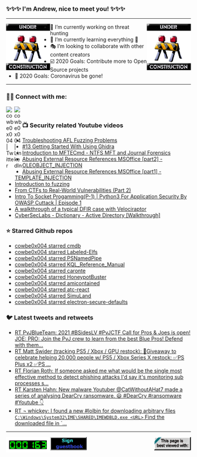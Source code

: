 ### ✨✨✨ I'm Andrew, nice to meet you! ✨✨✨

---
<img align="left" width="120px" src="https://raw.githubusercontent.com/cowbe0x004/cowbe0x004/master/images/image004.gif" />
<img align="right" width="120px" src="https://raw.githubusercontent.com/cowbe0x004/cowbe0x004/master/images/image004.gif" />

- 📖 I’m currently working on threat hunting
- 📘 I’m currently learning everything 🤣
- 🎭 I’m looking to collaborate with other content creators
- ☑️ 2020 Goals: Contribute more to Open Source projects
- 🦠 2020 Goals: Coronavirus be gone!

---

### 🤝🏽 Connect with me:
[<img align="left" alt="cowbe0x004 | Twitter" width="22px" src="https://cdn.jsdelivr.net/npm/simple-icons@v3/icons/twitter.svg" />][twitter]
[<img align="left" alt="cowbe0x004 | LinkedIn" width="22px" src="https://cdn.jsdelivr.net/npm/simple-icons@v3/icons/linkedin.svg" />][linkedin]

<!--
[<img align="left" alt="cowbe0x004.com" width="22px" src="https://raw.githubusercontent.com/iconic/open-iconic/master/svg/globe.svg" />][website]
[<img align="left" alt="cowbe0x004 | YouTube" width="22px" src="https://cdn.jsdelivr.net/npm/simple-icons@v3/icons/youtube.svg" />][youtube]
[<img align="left" alt="cowbe0x004 | Instagram" width="22px" src="https://cdn.jsdelivr.net/npm/simple-icons@v3/icons/instagram.svg" />][instagram]
-->

<br />

### 📺 Security related Youtube videos
<!-- YOUTUBE:START -->
- [Troubleshooting AFL Fuzzing Problems](https://www.youtube.com/watch?v=W2kZnmchJhI)
- [#13 Getting Started With Using Ghidra](https://www.youtube.com/watch?v=uS3Gd83eWJ4)
- [Introduction to MFTECmd - NTFS MFT and Journal Forensics](https://www.youtube.com/watch?v=_qElVZJqlGY)
- [Abusing External Resource References MSOffice [part2] - OLEOBJECT_INJECTION](https://www.youtube.com/watch?v=7eQsjHCCvqU)
- [Abusing External Resource References MSOffice [part1] - TEMPLATE_INJECTION](https://www.youtube.com/watch?v=tAn-Wm27Tww)
- [Introduction to fuzzing](https://www.youtube.com/watch?v=btDoToZtp8M)
- [From CTFs to Real-World Vulnerabilities (Part 2)](https://www.youtube.com/watch?v=-k0t_Qaro4Y)
- [Intro To Socket Progamming(P-1) | Python3 For Application Security By OWASP Cuttack | Episode 1](https://www.youtube.com/watch?v=eadoU0PfrVU)
- [A walkthrough of a typical DFIR case with Velociraptor](https://www.youtube.com/watch?v=dmmliSh91uQ)
- [CyberSecLabs - Dictionary - Active Directory [Walkthrough]](https://www.youtube.com/watch?v=yUtgruE664g)
<!-- YOUTUBE:END -->

### ⭐ Starred Github repos
<!-- GITHUB_STAR:START -->
- [cowbe0x004 starred cmdb](https://github.com/jerikan-network/cmdb)
- [cowbe0x004 starred Labeled-Elfs](https://github.com/nimrodpar/Labeled-Elfs)
- [cowbe0x004 starred PSNamedPipe](https://github.com/MSAdministrator/PSNamedPipe)
- [cowbe0x004 starred KQL_Reference_Manual](https://github.com/secgroundzero/KQL_Reference_Manual)
- [cowbe0x004 starred caronte](https://github.com/eciavatta/caronte)
- [cowbe0x004 starred HoneypotBuster](https://github.com/JavelinNetworks/HoneypotBuster)
- [cowbe0x004 starred amicontained](https://github.com/genuinetools/amicontained)
- [cowbe0x004 starred atc-react](https://github.com/atc-project/atc-react)
- [cowbe0x004 starred SimuLand](https://github.com/Azure/SimuLand)
- [cowbe0x004 starred electron-secure-defaults](https://github.com/1Password/electron-secure-defaults)
<!-- GITHUB_STAR:END -->

### 🐦 Latest tweets and retweets
<!-- TWEETS:START -->
- [RT PvJBlueTeam: 2021 #BSidesLV #PvJCTF Call for Pros & Joes is open!  JOE:  PRO:  Join the PvJ crew to learn from the best Blue Pros! Defend with them...](https://twitter.com/PvJBlueTeam/status/1396285664459726851)
- [RT Matt Swider (tracking PS5 / Xbox / GPU restock): 🎁Giveaway to celebrate helping 20,000 people w/ PS5 / Xbox Series X restock: ✅PS Plus x2 ✅PS ...](https://twitter.com/mattswider/status/1393049032948387840)
- [RT Florian Roth: If someone asked me what would be the single most effective method to detect phishing attacks I'd say it's monitoring sub processes s...](https://twitter.com/cyb3rops/status/1389580487669297164)
- [RT Karsten Hahn: New malware Youtuber @CatWithoutAHat7 made a series of analysing DearCry ransomware. 😃 #DearCry #ransomware #Youtube 👇](https://twitter.com/struppigel/status/1371515185609969667)
- [RT ¬ whickey: I found a new #lolbin for downloading arbitrary files `C:\Windows\System32\IME\SHARED\IMEWDBLD.exe <URL>` Find the downloaded file in `...](https://twitter.com/notwhickey/status/1367493406835040265)
<!-- TWEETS:END -->

---

[<img align="left" width="120px" src="https://raw.githubusercontent.com/cowbe0x004/cowbe0x004/master/images/visitors.gif" />][visitor]
[<img align="left" alt="Sign My Guestbook" width="100px" src="https://raw.githubusercontent.com/cowbe0x004/cowbe0x004/master/images/sign_guest_book.gif" />][guestbook]
[<img align="right" width="100px" src="https://raw.githubusercontent.com/cowbe0x004/cowbe0x004/master/images/netscape.gif" />][netscape]


[website]: https://cowbe0x004.com
[twitter]: https://twitter.com/cowbe0x004
[youtube]: https://youtube.com/
[instagram]: https://instagram.com/
[linkedin]: https://www.linkedin.com/in/anhuang/
[guestbook]: https://github.com/cowbe0x004/cowbe0x004/issues
[netscape]: https://github.com/cowbe0x004/cowbe0x004
[visitor]: https://github.com/cowbe0x004/cowbe0x004
